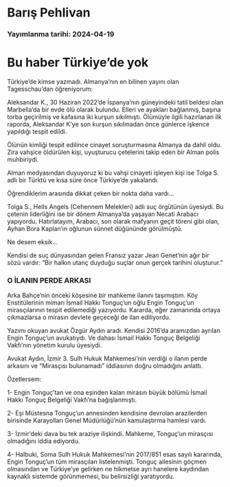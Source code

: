 # Barış Pehlivan

### Yayımlanma tarihi: 2024-04-19

# Bu haber Türkiye’de yok

Türkiye’de kimse yazmadı. Almanya’nın en bilinen yayını olan Tagesschau’dan öğreniyorum:

Aleksandar K., 30 Haziran 2022’de İspanya’nın güneyindeki tatil beldesi olan Marbella’da bir evde ölü olarak bulundu. Elleri ve ayakları bağlanmış, başına torba geçirilmiş ve kafasına iki kurşun sıkılmıştı. Ölümüyle ilgili hazırlanan ilk raporda, Aleksandar K’ye son kurşun sıkılmadan önce günlerce işkence yapıldığı tespit edildi.

Ölünün kimliği tespit edilince cinayet soruşturmasına Almanya da dahil oldu. Zira vahşice öldürülen kişi, uyuşturucu çetelerini takip eden bir Alman polis muhbiriydi.

Alman medyasından duyuyoruz ki bu vahşi cinayeti işleyen kişi ise Tolga S. adlı bir Türktü ve kısa süre önce Türkiye’de yakalandı.

Öğrendiklerim arasında dikkat çeken bir nokta daha vardı...

Tolga S., Hells Angels (Cehennem Melekleri) adlı suç örgütünün üyesiydi. Bu çetenin liderliğini ise bir dönem Almanya’da yaşayan Necati Arabacı yapıyordu. Hatırlatayım, Arabacı, son olarak mafyanın geçit töreni gibi olan, Ayhan Bora Kaplan’ın oğlunun sünnet düğününde görülmüştü.

Ne desem eksik...

Kendisi de suç dünyasından gelen Fransız yazar Jean Genet’nin ağır bir sözü vardır: “Bir halkın utanç duyduğu suçlar onun gerçek tarihini oluşturur.”


### O İLANIN PERDE ARKASI

Arka Bahçe’nin önceki köşesine bir mahkeme ilanını taşımıştım. Köy Enstitülerinin mimarı İsmail Hakkı Tonguç’un oğlu Engin Tonguç’un mirasçılarının tespit edilemediği yazıyordu. Kararda, eğer zamanında ortaya çıkmazlarsa o mirasın devlete geçeceği de ilan ediliyordu.

Yazımı okuyan avukat Özgür Aydın aradı. Kendisi 2016’da aramızdan ayrılan Engin Tonguç’un avukatıydı. Ve dahası İsmail Hakkı Tonguç Belgeliği Vakfı’nın yönetim kurulu üyesiydi.

Avukat Aydın, İzmir 3. Sulh Hukuk Mahkemesi’nin verdiği o ilanın perde arkasını ve “Mirasçısı bulunamadı” iddiasının doğru olmadığını anlattı.

Özetlersem:

1- Engin Tonguç’tan ve ona eşinden kalan mirasın büyük bölümü İsmail Hakkı Tonguç Belgeliği Vakfı’na bağışlanmıştı.

2- Eşi Müstesna Tonguç’un annesinden kendisine devrolan arazilerden birisinde Karayolları Genel Müdürlüğü’nün kamulaştırma hamlesi vardı.

3- İzmir’deki dava bu tek araziye ilişkindi. Mahkeme, Tonguç’un mirasçısı olmadığını iddia ediyordu.

4- Halbuki, Soma Sulh Hukuk Mahkemesi’nin 2017/851 esas sayılı kararında, Engin Tonguç’un tüm mirasçıları listelenmişti. Tonguç ailesinin göçmen olmasından ve Türkiye’ye gelirken ne hikmetse ayrı hanelere kaydından kaynaklı sistemde görünmemesi, bu belirsizliği yaratıyordu.

